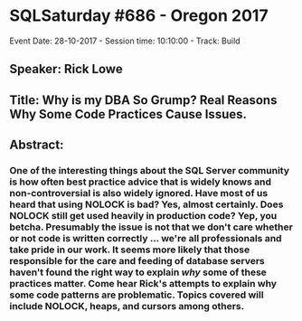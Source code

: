 # SQLSaturday #686 - Oregon 2017
Event Date: 28-10-2017 - Session time: 10:10:00 - Track: Build
## Speaker: Rick Lowe
## Title: Why is my DBA So Grump? Real Reasons Why Some Code Practices Cause Issues.
## Abstract:
### One of the interesting things about the SQL Server community is how often best practice advice that is widely knows and non-controversial is also widely ignored. Have most of us heard that using NOLOCK is bad? Yes, almost certainly. Does NOLOCK still get used heavily in production code? Yep, you betcha. Presumably the issue is not that we don't care whether or not code is written correctly ... we're all professionals and take pride in our work. It seems more likely that those responsible for the care and feeding of database servers haven't found the right way to explain _why_ some of these practices matter. Come hear Rick's attempts to explain why some code patterns are problematic. Topics covered will include NOLOCK, heaps, and cursors among others.
